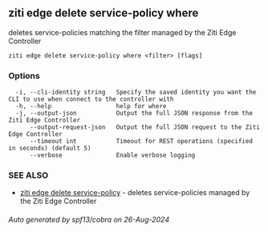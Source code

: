 ## ziti edge delete service-policy where

deletes service-policies matching the filter managed by the Ziti Edge Controller

```
ziti edge delete service-policy where <filter> [flags]
```

### Options

```
  -i, --cli-identity string   Specify the saved identity you want the CLI to use when connect to the controller with
  -h, --help                  help for where
  -j, --output-json           Output the full JSON response from the Ziti Edge Controller
      --output-request-json   Output the full JSON request to the Ziti Edge Controller
      --timeout int           Timeout for REST operations (specified in seconds) (default 5)
      --verbose               Enable verbose logging
```

### SEE ALSO

* [ziti edge delete service-policy](../service-policy.md)	 - deletes service-policies managed by the Ziti Edge Controller

###### Auto generated by spf13/cobra on 26-Aug-2024
